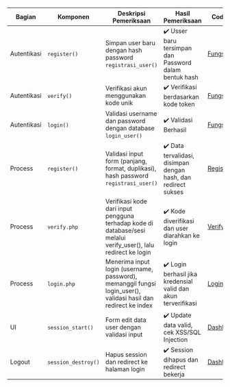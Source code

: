 | Bagian      | Komponen                  | Deskripsi Pemeriksaan                                                                 | Hasil Pemeriksaan                                       | Code Program                                                                                                                                         | Screenshot Tampilan              |
|-------------|---------------------------|----------------------------------------------------------------------------------------|----------------------------------------------------------|------------------------------------------------------------------------------------------------------------------------------------------------------|----------------------------------|
| Autentikasi | `register()`              | Simpan user baru dengan hash password `registrasi_user()`                              | ✔️ Usser baru tersimpan dan Password dalam bentuk hash   | [Fungsi Regis.php](https://github.com/aryasltnsyh/TESTING-WEB-KELOMPOK-10/blob/WhiteBox-Testing/White%20BOX/Desk%20Checking/Fungsi/auth_regis.php)|   ![](Fungsi/fungsi_regis.png)      |
| Autentikasi | `verify()`                | Verifikasi akun menggunakan kode unik                                                  | ✔️ Verifikasi berdasarkan kode token                     | [Fungsi_Verify.php](https://github.com/aryasltnsyh/TESTING-WEB-KELOMPOK-10/blob/WhiteBox-Testing/White%20BOX/Desk%20Checking/Fungsi/auth_verify.php)  |                  |
| Autentikasi | `login()`                 | Validasi username dan password dengan database `login_user()`                          | ✔️ Validasi Berhasil                                     | [Fungsi_Login.php](https://github.com/aryasltnsyh/TESTING-WEB-KELOMPOK-10/blob/WhiteBox-Testing/White%20BOX/Desk%20Checking/Fungsi/auth_login.php)    |                   
| Process     | `register()`              | Validasi input form (panjang, format, duplikasi), hash password `registrasi_user()`    | ✔️ Data tervalidasi, disimpan dengan hash, dan redirect sukses| [Regis.php](https://github.com/aryasltnsyh/TESTING-WEB-KELOMPOK-10/blob/WhiteBox-Testing/White%20BOX/Desk%20Checking/Proses/register.php)        | ![](Regis.png)      |
| Process     | `verify.php`              | Verifikasi kode dari input pengguna terhadap kode di database/sesi melalui verify_user(), lalu redirect ke login | ✔️ Kode diverifikasi dan user diarahkan ke login  | [Verify.php](https://github.com/aryasltnsyh/TESTING-WEB-KELOMPOK-10/blob/WhiteBox-Testing/White%20BOX/Desk%20Checking/Proses/verify.php) | ![](Verify.png)              |
| Process     | `login.php`               | Menerima input login (username, password), memanggil fungsi login_user(), validasi hasil dan redirect ke index | ✔️ Login berhasil jika kredensial valid dan akun terverifikasi  | [Login.php](https://github.com/aryasltnsyh/TESTING-WEB-KELOMPOK-10/blob/WhiteBox-Testing/White%20BOX/Desk%20Checking/Proses/login.php) | ![](Login.png)              |
| UI          | `session_start()`         | Form edit data user dengan validasi input                                              | ✔️ Update data valid, cek XSS/SQL Injection              | [Dashboard.php](https://github.com/aryasltnsyh/TESTING-WEB-KELOMPOK-10/blob/main/White%20BOX/Desk%20Checking/Dashboard.php)                           | ![](Dashboard.png)              |
| Logout      | `session_destroy()`       | Hapus session dan redirect ke halaman login                                            | ✔️ Session dihapus dan redirect bekerja                  | [Dashboard.php](https://github.com/aryasltnsyh/TESTING-WEB-KELOMPOK-10/blob/main/White%20BOX/Desk%20Checking/Dashboard.php)                           | ![](Dashboard.png)              |


